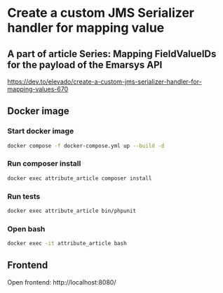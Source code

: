 # Create a custom JMS Serializer handler for mapping value

## A part of article Series: Mapping FieldValueIDs for the payload of the Emarsys API

https://dev.to/elevado/create-a-custom-jms-serializer-handler-for-mapping-values-670

## Docker image

### Start docker image
```bash
docker compose -f docker-compose.yml up --build -d
```

### Run composer install
```bash
docker exec attribute_article composer install
```

### Run tests
```bash
docker exec attribute_article bin/phpunit
```

### Open bash

```bash
docker exec -it attribute_article bash
```

## Frontend

Open frontend: http://localhost:8080/
